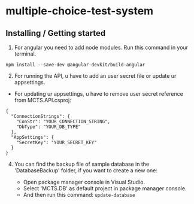 # multiple-choice-test-system

## Installing / Getting started

1. For angular you need to add node modules. Run this command in your terminal.

```
npm install --save-dev @angular-devkit/build-angular
```

2. For running the API, u have to add an user secret file or update ur appsettings.

- For updating ur appsettings, u have to remove user secret reference from MCTS.API.csproj:

```
{
  "ConnectionStrings": {
    "ConStr": "YOUR_CONNECTION_STRING",
    "DbType": "YOUR_DB_TYPE"
  },
  "AppSettings": {
    "SecretKey": "YOUR_SECRET_KEY"
  }
}
```

4. You can find the backup file of sample database in the 'DatabaseBackup' folder, if you want to create a new one:

    - Open package manager console in Visual Studio.
    - Select 'MCTS.DB' as default project in package manager console.
    - And then run this command: ``` update-database ```

